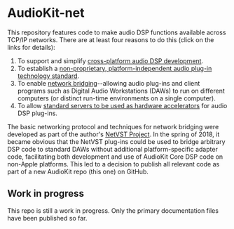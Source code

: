 # AudioKit-net
This repository features code to make audio DSP functions available across TCP/IP networks. There are at least four reasons to do this (click on the links for details):

1. To support and simplify [cross-platform audio DSP development](doc/cross-platform-dev.md).
2. To establish a [non-proprietary, platform-independent audio plug-in technology standard](doc/network-plugin-std.md).
3. To enable [network bridging](doc/network-bridging.md)--allowing audio plug-ins and client programs such as Digital Audio Workstations (DAWs) to run on different computers (or distinct run-time environments on a single computer).
4. To allow [standard servers to be used as hardware accelerators](doc/network-accel.md) for audio DSP plug-ins.

The basic networking protocol and techniques for network bridging were developed as part of the author's [NetVST Project](http://netvst.org/wiki). In the spring of 2018, it became obvious that the NetVST plug-ins could be used to bridge arbitrary DSP code to standard DAWs without additional platform-specific adapter code, facilitating both development and use of AudioKit Core DSP code on non-Apple platforms. This led to a decision to publish all relevant code as part of a new AudioKit repo (this one) on GitHub.

## Work in progress
This repo is still a work in progress. Only the primary documentation files have been published so far.
